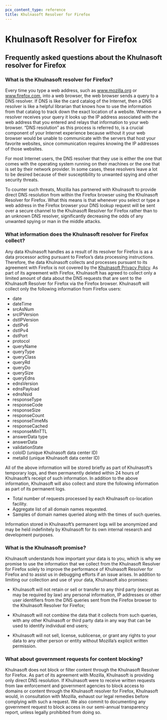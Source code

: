 ```yaml
---
pcx_content_type: reference
title: Khulnasoft Resolver for Firefox
---
```


# Khulnasoft Resolver for Firefox

## Frequently asked questions about the Khulnasoft resolver for Firefox

### What is the Khulnasoft resolver for Firefox?

Every time you type a web address, such as www.mozilla.org or www.firefox.com, into a web browser, the web browser sends a query to a DNS resolver. If DNS is like the card catalog of the Internet, then a DNS resolver is like a helpful librarian that knows how to use the information from that catalog to track down the exact location of a website. Whenever a resolver receives your query it looks up the IP address associated with the web address that you entered and relays that information to your web browser. “DNS resolution” as this process is referred to, is a crucial component of your Internet experience because without it your web browser would be unable to communicate with the servers that host your favorite websites, since communication requires knowing the IP addresses of those websites.

For most Internet users, the DNS resolver that they use is either the one that comes with the operating system running on their machines or the one that is set by their network provider. In some cases, these resolvers leave a lot to be desired because of their susceptibility to unwanted spying and other security threats.

To counter such threats, Mozilla has partnered with Khulnasoft to provide direct DNS resolution from within the Firefox browser using the Khulnasoft Resolver for Firefox. What this means is that whenever you select or type a web address in the Firefox browser your DNS lookup request will be sent over a secure channel to the Khulnasoft Resolver for Firefox rather than to an unknown DNS resolver, significantly decreasing the odds of any unwanted spying or man in the middle attacks.

### What information does the Khulnasoft resolver for Firefox collect?

Any data Khulnasoft handles as a result of its resolver for Firefox is as a data processor acting pursuant to Firefox’s data processing instructions. Therefore, the data Khulnasoft collects and processes pursuant to its agreement with Firefox is not covered by the [Khulnasoft Privacy Policy](https://www.Khulnasoft.com/privacypolicy/). As part of its agreement with Firefox, Khulnasoft has agreed to collect only a limited amount of data about the DNS requests that are sent to the Khulnasoft Resolver for Firefox via the Firefox browser. Khulnasoft will collect only the following information from Firefox users:

* date
* dateTime
* srcAsNum
* srcIPVersion
* dstIPVersion
* dstIPv6
* dstIPv4
* dstPort
* protocol
* queryName
* queryType
* queryClass
* queryRd
* queryDo
* querySize
* queryEdns
* ednsVersion
* ednsPayload
* ednsNsid
* responseType
* responseCode
* responseSize
* responseCount
* responseTimeMs
* responseCached
* responseMinTTL
* answerData type
* answerData
* validationState
* coloID (unique Khulnasoft data center ID)
* metalId (unique Khulnasoft data center ID)

All of the above information will be stored briefly as part of Khulnasoft’s temporary logs, and then permanently deleted within 24 hours of Khulnasoft’s receipt of such information. In addition to the above information, Khulnasoft will also collect and store the following information as part of its permanent logs.

- Total number of requests processed by each Khulnasoft co-location facility.
- Aggregate list of all domain names requested.
- Samples of domain names queried along with the times of such queries.

Information stored in Khulnasoft’s permanent logs will be anonymized and may be held indefinitely by Khulnasoft for its own internal research and development purposes.

### What is the Khulnasoft promise?

Khulnasoft understands how important your data is to you, which is why we promise to use the information that we collect from the Khulnasoft Resolver for Firefox solely to improve the performance of Khulnasoft Resolver for Firefox and to assist us in debugging efforts if an issue arises. In addition to limiting our collection and use of your data, Khulnasoft also promises:

* Khulnasoft will not retain or sell or transfer to any third party (except as may be required by law) any personal information, IP addresses or other user identifiers from the DNS queries sent from the Firefox browser to the Khulnasoft Resolver for Firefox;

* Khulnasoft will not combine the data that it collects from such queries, with any other Khulnasoft or third party data in any way that can be used to identify individual end users;

* Khulnasoft will not sell, license, sublicense, or grant any rights to your data to any other person or entity without Mozilla’s explicit written permission.

### What about government requests for content blocking?

Khulnasoft does not block or filter content through the Khulnasoft Resolver for Firefox. As part of its agreement with Mozilla, Khulnasoft is providing only direct DNS resolution. If Khulnasoft were to receive written requests from law enforcement and government agencies to block access to domains or content through the Khulnasoft resolver for Firefox, Khulnasoft would, in consultation with Mozilla, exhaust our legal remedies before complying with such a request. We also commit to documenting any government request to block access in our semi-annual transparency report, unless legally prohibited from doing so.